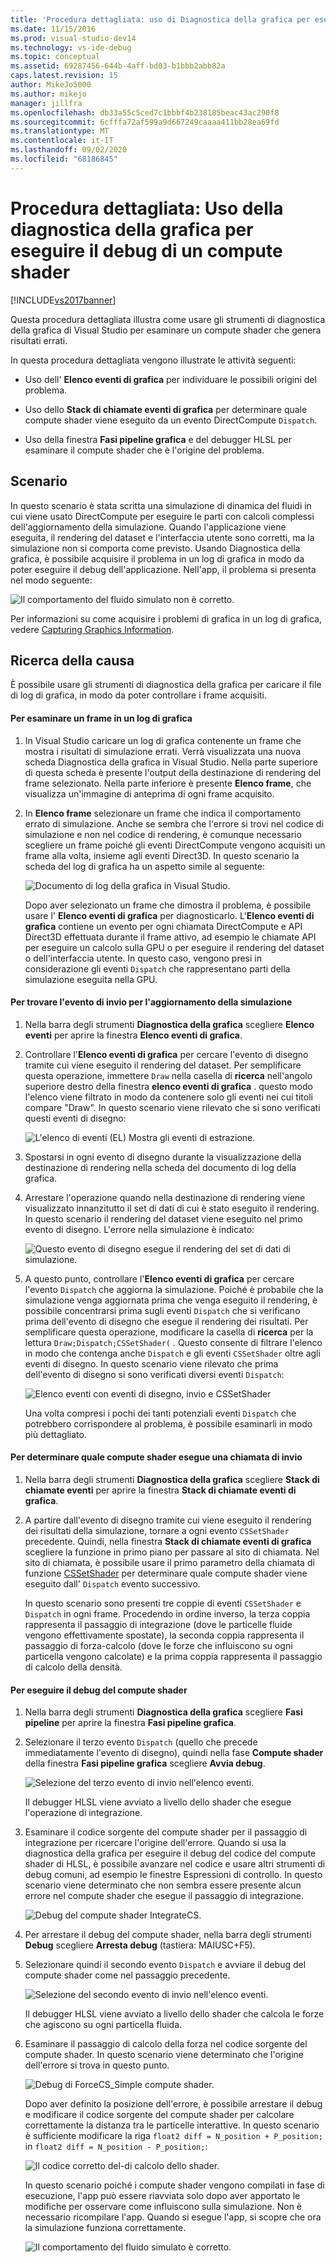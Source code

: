 ```yaml
---
title: 'Procedura dettagliata: uso di Diagnostica della grafica per eseguire il debug di un compute shader | Microsoft Docs'
ms.date: 11/15/2016
ms.prod: visual-studio-dev14
ms.technology: vs-ide-debug
ms.topic: conceptual
ms.assetid: 69287456-644b-4aff-bd03-b1bbb2abb82a
caps.latest.revision: 15
author: MikeJo5000
ms.author: mikejo
manager: jillfra
ms.openlocfilehash: db33a55c5ced7c1bbbf4b238185beac43ac290f8
ms.sourcegitcommit: 6cfffa72af599a9d667249caaaa411bb28ea69fd
ms.translationtype: MT
ms.contentlocale: it-IT
ms.lasthandoff: 09/02/2020
ms.locfileid: "68186845"
---
```

# <a name="walkthrough-using-graphics-diagnostics-to-debug-a-compute-shader"></a>Procedura dettagliata: Uso della diagnostica della grafica per eseguire il debug di un compute shader
[!INCLUDE[vs2017banner](../includes/vs2017banner.md)]

Questa procedura dettagliata illustra come usare gli strumenti di diagnostica della grafica di Visual Studio per esaminare un compute shader che genera risultati errati.  
  
 In questa procedura dettagliata vengono illustrate le attività seguenti:  
  
- Uso dell' **Elenco eventi di grafica** per individuare le possibili origini del problema.  
  
- Uso dello **Stack di chiamate eventi di grafica** per determinare quale compute shader viene eseguito da un evento DirectCompute `Dispatch`.  
  
- Uso della finestra **Fasi pipeline grafica** e del debugger HLSL per esaminare il compute shader che è l'origine del problema.  
  
## <a name="scenario"></a>Scenario  
 In questo scenario è stata scritta una simulazione di dinamica del fluidi in cui viene usato DirectCompute per eseguire le parti con calcoli complessi dell'aggiornamento della simulazione. Quando l'applicazione viene eseguita, il rendering del dataset e l'interfaccia utente sono corretti, ma la simulazione non si comporta come previsto. Usando Diagnostica della grafica, è possibile acquisire il problema in un log di grafica in modo da poter eseguire il debug dell'applicazione. Nell'app, il problema si presenta nel modo seguente:  
  
 ![Il comportamento del fluido simulato non è corretto.](../debugger/media/gfx-diag-demo-compute-shader-fluid-problem.png "gfx_diag_demo_compute_shader_fluid_problem")  
  
 Per informazioni su come acquisire i problemi di grafica in un log di grafica, vedere [Capturing Graphics Information](../debugger/capturing-graphics-information.md).  
  
## <a name="investigation"></a>Ricerca della causa  
 È possibile usare gli strumenti di diagnostica della grafica per caricare il file di log di grafica, in modo da poter controllare i frame acquisiti.  
  
#### <a name="to-examine-a-frame-in-a-graphics-log"></a>Per esaminare un frame in un log di grafica  
  
1. In Visual Studio caricare un log di grafica contenente un frame che mostra i risultati di simulazione errati. Verrà visualizzata una nuova scheda Diagnostica della grafica in Visual Studio. Nella parte superiore di questa scheda è presente l'output della destinazione di rendering del frame selezionato. Nella parte inferiore è presente **Elenco frame**, che visualizza un'immagine di anteprima di ogni frame acquisito.  
  
2. In **Elenco frame** selezionare un frame che indica il comportamento errato di simulazione. Anche se sembra che l'errore si trovi nel codice di simulazione e non nel codice di rendering, è comunque necessario scegliere un frame poiché gli eventi DirectCompute vengono acquisiti un frame alla volta, insieme agli eventi Direct3D. In questo scenario la scheda del log di grafica ha un aspetto simile al seguente:  
  
    ![Documento di log della grafica in Visual Studio.](../debugger/media/gfx-diag-demo-compute-shader-fluid-step-1.png "gfx_diag_demo_compute_shader_fluid_step_1")  
  
   Dopo aver selezionato un frame che dimostra il problema, è possibile usare l' **Elenco eventi di grafica** per diagnosticarlo. L'**Elenco eventi di grafica** contiene un evento per ogni chiamata DirectCompute e API Direct3D effettuata durante il frame attivo, ad esempio le chiamate API per eseguire un calcolo sulla GPU o per eseguire il rendering del dataset o dell'interfaccia utente. In questo caso, vengono presi in considerazione gli eventi `Dispatch` che rappresentano parti della simulazione eseguita nella GPU.   
  
#### <a name="to-find-the-dispatch-event-for-the-simulation-update"></a>Per trovare l'evento di invio per l'aggiornamento della simulazione  
  
1. Nella barra degli strumenti **Diagnostica della grafica** scegliere **Elenco eventi** per aprire la finestra **Elenco eventi di grafica**.  
  
2. Controllare l'**Elenco eventi di grafica** per cercare l'evento di disegno tramite cui viene eseguito il rendering del dataset. Per semplificare questa operazione, immettere `Draw` nella casella di **ricerca** nell'angolo superiore destro della finestra **elenco eventi di grafica** . questo modo l'elenco viene filtrato in modo da contenere solo gli eventi nei cui titoli compare "Draw". In questo scenario viene rilevato che si sono verificati questi eventi di disegno:  
  
    ![L'elenco di eventi &#40;EL&#41; Mostra gli eventi di estrazione.](../debugger/media/gfx-diag-demo-compute-shader-fluid-step-2.png "gfx_diag_demo_compute_shader_fluid_step_2")  
  
3. Spostarsi in ogni evento di disegno durante la visualizzazione della destinazione di rendering nella scheda del documento di log della grafica.  
  
4. Arrestare l'operazione quando nella destinazione di rendering viene visualizzato innanzitutto il set di dati di cui è stato eseguito il rendering. In questo scenario il rendering del dataset viene eseguito nel primo evento di disegno. L'errore nella simulazione è indicato:  
  
    ![Questo evento di disegno esegue il rendering del set di dati di simulazione.](../debugger/media/gfx-diag-demo-compute-shader-fluid-step-3.png "gfx_diag_demo_compute_shader_fluid_step_3")  
  
5. A questo punto, controllare l'**Elenco eventi di grafica** per cercare l'evento `Dispatch` che aggiorna la simulazione. Poiché è probabile che la simulazione venga aggiornata prima che venga eseguito il rendering, è possibile concentrarsi prima sugli eventi `Dispatch` che si verificano prima dell'evento di disegno che esegue il rendering dei risultati. Per semplificare questa operazione, modificare la casella di **ricerca** per la lettura `Draw;Dispatch;CSSetShader(` . Questo consente di filtrare l'elenco in modo che contenga anche `Dispatch` e gli eventi `CSSetShader` oltre agli eventi di disegno. In questo scenario viene rilevato che prima dell'evento di disegno si sono verificati diversi eventi `Dispatch`:  
  
    ![Elenco eventi con eventi di disegno, invio e CSSetShader](../debugger/media/gfx-diag-demo-compute-shader-fluid-step-4.png "gfx_diag_demo_compute_shader_fluid_step_4")  
  
   Una volta compresi i pochi dei tanti potenziali eventi `Dispatch` che potrebbero corrispondere al problema, è possibile esaminarli in modo più dettagliato.  
  
#### <a name="to-determine-which-compute-shader-a-dispatch-call-executes"></a>Per determinare quale compute shader esegue una chiamata di invio  
  
1. Nella barra degli strumenti **Diagnostica della grafica** scegliere **Stack di chiamate eventi** per aprire la finestra **Stack di chiamate eventi di grafica**.  
  
2. A partire dall'evento di disegno tramite cui viene eseguito il rendering dei risultati della simulazione, tornare a ogni evento `CSSetShader` precedente. Quindi, nella finestra **Stack di chiamate eventi di grafica** scegliere la funzione in primo piano per passare al sito di chiamata. Nel sito di chiamata, è possibile usare il primo parametro della chiamata di funzione [CSSetShader](/windows/desktop/api/d3d11/nf-d3d11-id3d11devicecontext-cssetshader) per determinare quale compute shader viene eseguito dall' `Dispatch` evento successivo.  
  
   In questo scenario sono presenti tre coppie di eventi `CSSetShader` e `Dispatch` in ogni frame. Procedendo in ordine inverso, la terza coppia rappresenta il passaggio di integrazione (dove le particelle fluide vengono effettivamente spostate), la seconda coppia rappresenta il passaggio di forza-calcolo (dove le forze che influiscono su ogni particella vengono calcolate) e la prima coppia rappresenta il passaggio di calcolo della densità.  
  
#### <a name="to-debug-the-compute-shader"></a>Per eseguire il debug del compute shader  
  
1. Nella barra degli strumenti **Diagnostica della grafica** scegliere **Fasi pipeline** per aprire la finestra **Fasi pipeline grafica**.  
  
2. Selezionare il terzo evento `Dispatch` (quello che precede immediatamente l'evento di disegno), quindi nella fase **Compute shader** della finestra **Fasi pipeline grafica** scegliere **Avvia debug**.  
  
    ![Selezione del terzo evento di invio nell'elenco eventi.](../debugger/media/gfx-diag-demo-compute-shader-fluid-step-6.png "gfx_diag_demo_compute_shader_fluid_step_6")  
  
    Il debugger HLSL viene avviato a livello dello shader che esegue l'operazione di integrazione.  
  
3. Esaminare il codice sorgente del compute shader per il passaggio di integrazione per ricercare l'origine dell'errore. Quando si usa la diagnostica della grafica per eseguire il debug del codice del compute shader di HLSL, è possibile avanzare nel codice e usare altri strumenti di debug comuni, ad esempio le finestre Espressioni di controllo. In questo scenario viene determinato che non sembra essere presente alcun errore nel compute shader che esegue il passaggio di integrazione.  
  
    ![Debug del compute shader IntegrateCS.](../debugger/media/gfx-diag-demo-compute-shader-fluid-step-7.png "gfx_diag_demo_compute_shader_fluid_step_7")  
  
4. Per arrestare il debug del compute shader, nella barra degli strumenti **Debug** scegliere **Arresta debug** (tastiera: MAIUSC+F5).  
  
5. Selezionare quindi il secondo evento `Dispatch` e avviare il debug del compute shader come nel passaggio precedente.   
  
    ![Selezione del secondo evento di invio nell'elenco eventi.](../debugger/media/gfx-diag-demo-compute-shader-fluid-step-8.png "gfx_diag_demo_compute_shader_fluid_step_8")  
  
    Il debugger HLSL viene avviato a livello dello shader che calcola le forze che agiscono su ogni particella fluida.  
  
6. Esaminare il passaggio di calcolo della forza nel codice sorgente del compute shader. In questo scenario viene determinato che l'origine dell'errore si trova in questo punto.  
  
    ![Debug di ForceCS&#95;Simple compute shader.](../debugger/media/gfx-diag-demo-compute-shader-fluid-step-9.png "gfx_diag_demo_compute_shader_fluid_step_9")  
  
   Dopo aver definito la posizione dell'errore, è possibile arrestare il debug e modificare il codice sorgente del compute shader per calcolare correttamente la distanza tra le particelle interattive. In questo scenario è sufficiente modificare la riga `float2 diff = N_position + P_position;` in `float2 diff = N_position - P_position;`:  
  
   ![Il codice corretto del&#45;di calcolo dello shader.](../debugger/media/gfx-diag-demo-compute-shader-fluid-step-10.png "gfx_diag_demo_compute_shader_fluid_step_10")  
  
   In questo scenario poiché i compute shader vengono compilati in fase di esecuzione, l'app può essere riavviata solo dopo aver apportato le modifiche per osservare come influiscono sulla simulazione. Non è necessario ricompilare l'app. Quando si esegue l'app, si scopre che ora la simulazione funziona correttamente.  
  
   ![Il comportamento del fluido simulato è corretto.](../debugger/media/gfx-diag-demo-compute-shader-fluid-resolution.png "gfx_diag_demo_compute_shader_fluid_resolution")
